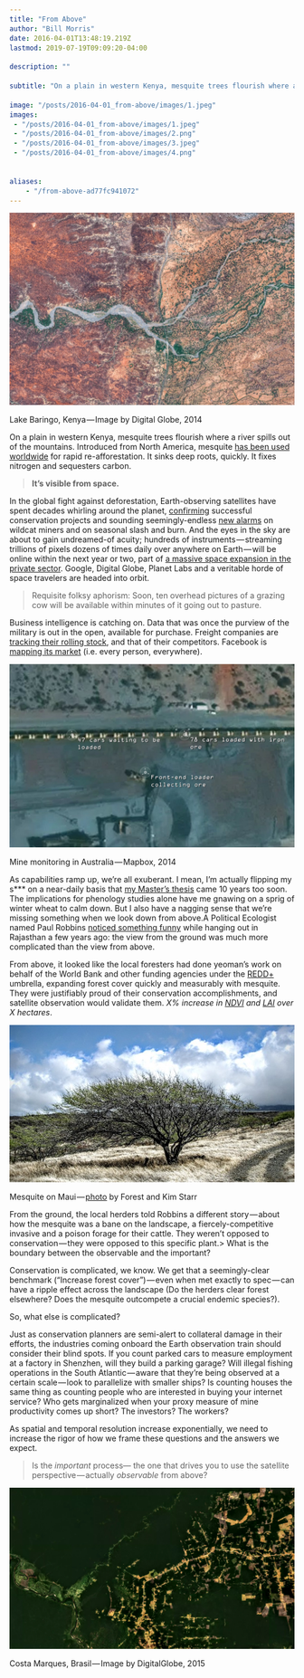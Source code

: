 ```yaml
---
title: "From Above"
author: "Bill Morris"
date: 2016-04-01T13:48:19.219Z
lastmod: 2019-07-19T09:09:20-04:00

description: ""

subtitle: "On a plain in western Kenya, mesquite trees flourish where a river spills out of the mountains. Introduced from North America, mesquite has…"

image: "/posts/2016-04-01_from-above/images/1.jpeg" 
images:
 - "/posts/2016-04-01_from-above/images/1.jpeg" 
 - "/posts/2016-04-01_from-above/images/2.png" 
 - "/posts/2016-04-01_from-above/images/3.jpeg" 
 - "/posts/2016-04-01_from-above/images/4.png" 


aliases:
    - "/from-above-ad77fc941072"
---
```


![image](/shoals/posts/2016-04-01_from-above/images/1.jpeg)

Lake Baringo, Kenya — Image by Digital Globe, 2014

On a plain in western Kenya, mesquite trees flourish where a river spills out of the mountains. Introduced from North America, mesquite [has been used worldwide](http://researchpub.org/journal/jfpi/number/vol3-no4/vol3-no4-1.pdf) for rapid re-afforestation. It sinks deep roots, quickly. It fixes nitrogen and sequesters carbon.

> __It’s visible from space.__

In the global fight against deforestation, Earth-observing satellites have spent decades whirling around the planet, [confirming](http://bassinducongo.reddspot.org/web/en/118-forest-maps.php) successful conservation projects and sounding seemingly-endless [new alarms](http://mashable.com/2015/04/22/forests-artificial-intelligence/#74j9hEsl4uqq) on wildcat miners and on seasonal slash and burn. And the eyes in the sky are about to gain undreamed-of acuity; hundreds of instruments — streaming trillions of pixels dozens of times daily over anywhere on Earth — will be online within the next year or two, part of [a massive space expansion in the private sector](http://www.sparkgeo.com/blog/the-great-space-race-pt1/#.Vv1SqBHaW7Q.twitter). Google, Digital Globe, Planet Labs and a veritable horde of space travelers are headed into orbit.

> Requisite folksy aphorism: Soon, ten overhead pictures of a grazing cow will be available within minutes of it going out to pasture.

Business intelligence is catching on. Data that was once the purview of the military is out in the open, available for purchase. Freight companies are [tracking their rolling stock](https://www.mapbox.com/labs/wirrida/index.html), and that of their competitors. Facebook is [mapping its market](http://www.theatlantic.com/technology/archive/2016/02/facebook-makes-a-new-map-of-everyone-in-the-world/470487/) (i.e. every person, everywhere).




![image](/shoals/posts/2016-04-01_from-above/images/2.png)

Mine monitoring in Australia — Mapbox, 2014



As capabilities ramp up, we’re all exuberant. I mean, I’m actually flipping my s*** on a near-daily basis that [my Master’s thesis](https://books.google.com/books?id=XD1pQwAACAAJ&amp;dq=inauthor:%22William+Boykin-Morris%22&amp;hl=en&amp;sa=X&amp;ved=0ahUKEwjBuJTepezLAhWHtIMKHQQ-BAEQ6AEIHTAA) came 10 years too soon. The implications for phenology studies alone have me gnawing on a sprig of winter wheat to calm down. But I also have a nagging sense that we’re missing something when we look down from above.A Political Ecologist named Paul Robbins [noticed something funny](https://books.google.com/books?id=NixJcZnSsv8C&amp;lpg=PA123&amp;ots=AR9eOe1K6s&amp;dq=political%20ecology%20mesquite%20india&amp;pg=PA122#v=onepage&amp;q=political%20ecology%20mesquite%20india&amp;f=false) while hanging out in Rajasthan a few years ago: the view from the ground was much more complicated than the view from above.

From above, it looked like the local foresters had done yeoman’s work on behalf of the World Bank and other funding agencies under the [REDD+](http://www.un-redd.org/aboutredd) umbrella, expanding forest cover quickly and measurably with mesquite. They were justifiably proud of their conservation accomplishments, and satellite observation would validate them. _X% increase in_ [_NDVI_](http://wiki.landscapetoolbox.org/doku.php/remote_sensing_methods:normalized_difference_vegetation_index) _and_ [_LAI_](https://en.wikipedia.org/wiki/Leaf_area_index) _over X hectares_.




![image](/shoals/posts/2016-04-01_from-above/images/3.jpeg)

Mesquite on Maui — [photo](https://commons.wikimedia.org/wiki/File:Starr_050924-4469_Prosopis_pallida.jpg) by Forest and Kim Starr



From the ground, the local herders told Robbins a different story — about how the mesquite was a bane on the landscape, a fiercely-competitive invasive and a poison forage for their cattle. They weren’t opposed to conservation — they were opposed to this specific plant.> What is the boundary between the observable and the important?

Conservation is complicated, we know. We get that a seemingly-clear benchmark (“Increase forest cover”) — even when met exactly to spec — can have a ripple effect across the landscape (Do the herders clear forest elsewhere? Does the mesquite outcompete a crucial endemic species?).

So, what else is complicated?

Just as conservation planners are semi-alert to collateral damage in their efforts, the industries coming onboard the Earth observation train should consider their blind spots. If you count parked cars to measure employment at a factory in Shenzhen, will they build a parking garage? Will illegal fishing operations in the South Atlantic — aware that they’re being observed at a certain scale — look to parallelize with smaller ships? Is counting houses the same thing as counting people who are interested in buying your internet service? Who gets marginalized when your proxy measure of mine productivity comes up short? The investors? The workers?

As spatial and temporal resolution increase exponentially, we need to increase the rigor of how we frame these questions and the answers we expect.
> Is the _important_ process— the one that drives you to use the satellite perspective — actually _observable_ from above?



![image](/shoals/posts/2016-04-01_from-above/images/4.png)

Costa Marques, Brasil — Image by DigitalGlobe, 2015

